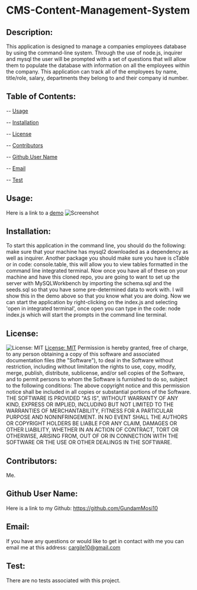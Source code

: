 # CMS-Content-Management-System
 

  ## Description: 
  This application is designed to manage a companies employees database by using the command-line system. Through the use of node.js, inquirer and mysql the user will be prompted with a set of questions that will allow them to populate the database with information on all the employees within the company. This application can track all of the employees by name, title/role, salary, departments they belong to and their company id number. 
  ## Table of Contents:
  -- [Usage](#usage)

  -- [Installation](#installation)

  -- [License](#license)

  -- [Contributors](#contributors)

  -- [Github User Name](#Github-User-Name)

  -- [Email](#email)

  -- [Test](#test)
  
  ## Usage:
  Here is a link to a [demo]() 
  ![Screenshot](./assets/img/CMS-ScreenShot#2.jpeg "screen shot #1 of the CMS-Content-Management-System")
  
  ## Installation:
  To start this application in the command line, you should do the following: make sure that your machine has mysql2 downloaded as a dependency as well as inquirer. Another package you should make sure you have is cTable or in code: console.table, this will allow you to view tables formatted in the command line integrated terminal. Now once you have all of these on your machine and have this cloned repo, you are going to want to set up the server with MySQLWorkbench by importing the schema.sql and the seeds.sql so that you have some pre-determined data to work with. I will show this in the demo above so that you know what you are doing. Now we can start the application by right-clicking on the index.js and selecting 'open in integrated terminal', once open you can type in the code: node index.js which will start the prompts in the command line terminal. 
  ## License:
  ![License: MIT](https://img.shields.io/badge/License-MIT-yellow.svg) [License: MIT](https://opensource.org/licenses/MIT)
  Permission is hereby granted, free of charge, to any person obtaining a copy of this software and associated documentation files (the "Software"), to deal in the Software without restriction, including without limitation the rights to use, copy, modify, merge, publish, distribute, sublicense, and/or sell copies of the Software, and to permit persons to whom the Software is furnished to do so, subject to the following conditions: The above copyright notice and this permission notice shall be included in all copies or substantial portions of the Software. THE SOFTWARE IS PROVIDED "AS IS", WITHOUT WARRANTY OF ANY KIND, EXPRESS OR IMPLIED, INCLUDING BUT NOT LIMITED TO THE WARRANTIES OF MERCHANTABILITY, FITNESS FOR A PARTICULAR PURPOSE AND NONINFRINGEMENT. IN NO EVENT SHALL THE AUTHORS OR COPYRIGHT HOLDERS BE LIABLE FOR ANY CLAIM, DAMAGES OR OTHER LIABILITY, WHETHER IN AN ACTION OF CONTRACT, TORT OR OTHERWISE, ARISING FROM, OUT OF OR IN CONNECTION WITH THE SOFTWARE OR THE USE OR OTHER DEALINGS IN THE SOFTWARE. 
  ## Contributors:
  Me. 
  ## Github User Name:
  Here is a link to my Github: https://github.com/GundamMosi10
  ## Email:
  If you have any questions or would like to get in contact with me you can email me at this address: cargile10@gmail.com
  ## Test: 
  There are no tests associated with this project. 

